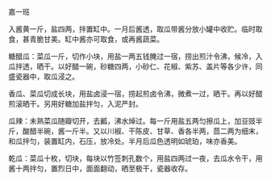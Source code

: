 嘉一班

入酱黄一斤，盐四两，拌置缸中。一月后酱透，取瓜带酱分放小罐中收贮。临时取食，甚青脆甘美。缸中酱亦可取食，或再酱蔬菜。

糖醋瓜：菜瓜一斤，切作小块，用盐一两五钱腌过一宿，捞出煎汁令沸，候冷，入瓜拌透，晒干。以好醋一碗，砂糖四两，小砂仁、花椒、紫苏、盖片等各少许，同盛瓷器中，取瓜浸之。

香瓜、菜瓜切成长块，用盐卤浸一宿，捞起煎卤令沸，微煮一过，晒干。再以好醋煎滚晒干。另用好糖加盐拌匀，入泥严封。

瓜辣：未熟菜瓜随瓣切开，去瓤，沸水焯过。每一斤用盐五两匀擦瓜上，加豆豉半斤，酸醋半碗，酱一斤半。又以川椒、干陈皮、甘草、香各半两，茴二两为细末，和瓜拌匀，装置缸内，石压，放冷处。半月后瓜色透明如琥珀，味亦香美。

乾瓜：菜瓜十枚，切块，每块以竹签刺孔数个，用盐四两过一夜，去瓜水令干，用酱十两拌匀，置烈日中，面面翻动，晒至极干，瓷器收存。